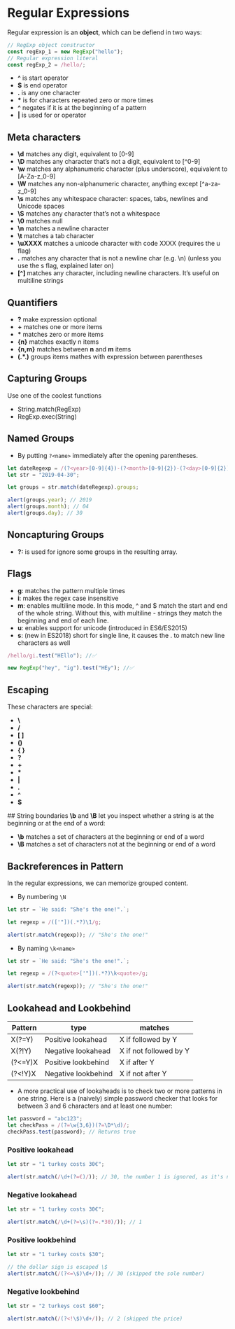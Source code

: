 # Regular Expressions

Regular expression is an **object**, which can be defiend in two ways:

```javascript
// RegExp object constructor
const regExp_1 = new RegExp("hello");
// Regular expression literal
const regExp_2 = /hello/;
```

- **^** is start operator
- **\$** is end operator
- **.** is any one character
- **\*** is for characters repeated zero or more times
- **^** negates if it is at the beginning of a pattern
- **|** is used for or operator

## Meta characters

- **\d** matches any digit, equivalent to [0-9]
- **\D** matches any character that’s not a digit, equivalent to [^0-9]
- **\w** matches any alphanumeric character (plus underscore), equivalent to [A-Za-z_0-9]
- **\W** matches any non-alphanumeric character, anything except [^a-za-z_0-9]
- **\s** matches any whitespace character: spaces, tabs, newlines and Unicode spaces
- **\S** matches any character that’s not a whitespace
- **\0** matches null
- **\n** matches a newline character
- **\t** matches a tab character
- **\uXXXX** matches a unicode character with code XXXX (requires the u flag)
- **.** matches any character that is not a newline char (e.g. \n) (unless you use the s flag, explained later on)
- **[^]** matches any character, including newline characters. It’s useful on multiline strings

## Quantifiers

- **?** make expression optional
- **+** matches one or more items
- **\*** matches zero or more items
- **{n}** matches exactly n items
- **{n,m}** matches between **n** and **m** items
- **(.\*.)** groups items mathes with expression between parentheses

## Capturing Groups

Use one of the coolest functions

- String.match(RegExp)
- RegExp.exec(String)

## Named Groups

- By putting `?<name>` immediately after the opening parentheses.

```javascript
let dateRegexp = /(?<year>[0-9]{4})-(?<month>[0-9]{2})-(?<day>[0-9]{2})/;
let str = "2019-04-30";

let groups = str.match(dateRegexp).groups;

alert(groups.year); // 2019
alert(groups.month); // 04
alert(groups.day); // 30
```

## Noncapturing Groups

- **?:** is used for ignore some groups in the resulting array.

## Flags

- **g**: matches the pattern multiple times
- **i**: makes the regex case insensitive
- **m**: enables multiline mode. In this mode, ^ and \$ match the start and end of the whole string. Without this, with multiline - strings they match the beginning and end of each line.
- **u**: enables support for unicode (introduced in ES6/ES2015)
- **s**: (new in ES2018) short for single line, it causes the . to match new line characters as well

```javascript
/hello/gi.test("HEllo"); //✅

new RegExp("hey", "ig").test("HEy"); //✅
```

## Escaping

These characters are special:

- **\\**
- **/**
- **[ ]**
- **()**
- **{ }**
- **?**
- **+**
- **\***
- **|**
- **.**
- **^**
- **\$**

## String boundaries
**\b** and **\B** let you inspect whether a string is at the beginning or at the end of a word:

- **\b** matches a set of characters at the beginning or end of a word
- **\B** matches a set of characters not at the beginning or end of a word

## Backreferences in Pattern

In the regular expressions, we can memorize grouped content.

- By numbering `\N`

```javascript
let str = `He said: "She's the one!".`;

let regexp = /(['"])(.*?)\1/g;

alert(str.match(regexp)); // "She's the one!"
```

- By naming `\k<name>`

```javascript
let str = `He said: "She's the one!".`;

let regexp = /(?<quote>['"])(.*?)\k<quote>/g;

alert(str.match(regexp)); // "She's the one!"
```

## Lookahead and Lookbehind

| **Pattern** | **type**            | **matches**            |
| ----------- | ------------------- | ---------------------- |
| X(?=Y)      | Positive lookahead  | X if followed by Y     |
| X(?!Y)      | Negative lookahead  | X if not followed by Y |
| (?<=Y)X     | Positive lookbehind | X if after Y           |
| (?<!Y)X     | Negative lookbehind | X if not after Y       |

- A more practical use of lookaheads is to check two or more patterns in one string. Here is a (naively) simple password checker that looks for between 3 and 6 characters and at least one number:

```javascript
let password = "abc123";
let checkPass = /(?=\w{3,6})(?=\D*\d)/;
checkPass.test(password); // Returns true
```

### Positive lookahead

```javascript
let str = "1 turkey costs 30€";

alert(str.match(/\d+(?=€)/)); // 30, the number 1 is ignored, as it's not followed by €
```

### Negative lookahead

```javascript
let str = "1 turkey costs 30€";

alert(str.match(/\d+(?=\s)(?=.*30)/)); // 1
```

### Positive lookbehind

```javascript
let str = "1 turkey costs $30";

// the dollar sign is escaped \$
alert(str.match(/(?<=\$)\d+/)); // 30 (skipped the sole number)
```

### Negative lookbehind

```javascript
let str = "2 turkeys cost $60";

alert(str.match(/(?<!\$)\d+/)); // 2 (skipped the price)
```
